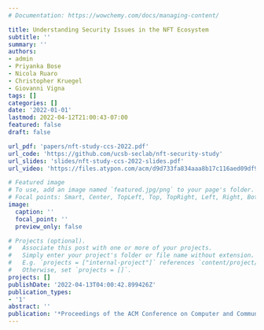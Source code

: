 ```yaml
---
# Documentation: https://wowchemy.com/docs/managing-content/

title: Understanding Security Issues in the NFT Ecosystem
subtitle: ''
summary: ''
authors:
- admin
- Priyanka Bose
- Nicola Ruaro
- Christopher Kruegel
- Giovanni Vigna
tags: []
categories: []
date: '2022-01-01'
lastmod: 2022-04-12T21:00:43-07:00
featured: false
draft: false

url_pdf: 'papers/nft-study-ccs-2022.pdf'
url_code: 'https://github.com/ucsb-seclab/nft-security-study'
url_slides: 'slides/nft-study-ccs-2022-slides.pdf'
url_video: 'https://files.atypon.com/acm/d9d733fa834aaa8b17c116aed09df934'

# Featured image
# To use, add an image named `featured.jpg/png` to your page's folder.
# Focal points: Smart, Center, TopLeft, Top, TopRight, Left, Right, BottomLeft, Bottom, BottomRight.
image:
  caption: ''
  focal_point: ''
  preview_only: false

# Projects (optional).
#   Associate this post with one or more of your projects.
#   Simply enter your project's folder or file name without extension.
#   E.g. `projects = ["internal-project"]` references `content/project/deep-learning/index.md`.
#   Otherwise, set `projects = []`.
projects: []
publishDate: '2022-04-13T04:00:42.899426Z'
publication_types:
- '1'
abstract: ''
publication: '*Proceedings of the ACM Conference on Computer and Communications Security (CCS)*'
---
```

